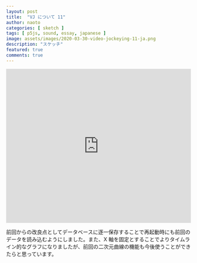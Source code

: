 ```yaml
---
layout: post
title:  "VJ について 11"
author: naoto
categories: [ sketch ]
tags: [ p5js, sound, essay, japanese ]
image: assets/images/2020-03-30-video-jockeying-11-ja.png
description: "スケッチ"
featured: true
comments: true
---
```


<div class="glitch-embed-wrap" style="height: 420px; width: 100%;">
  <iframe
    src="https://glitch.com/embed/#!/embed/road-to-vj-011?path=public/sketch.js&previewSize=100"
    title="road-to-vj-011 on Glitch"
    allow="geolocation; microphone; camera; midi; vr; encrypted-media"
    style="height: 100%; width: 100%; border: 0;">
  </iframe>
</div>

前回からの改良点としてデータベースに逐一保存することで再起動時にも前回のデータを読み込むようにしました。また、X 軸を固定とすることでよりタイムライン的なグラフになりましたが、前回の二次元曲線の機能も今後使うことができたらと思っています。
